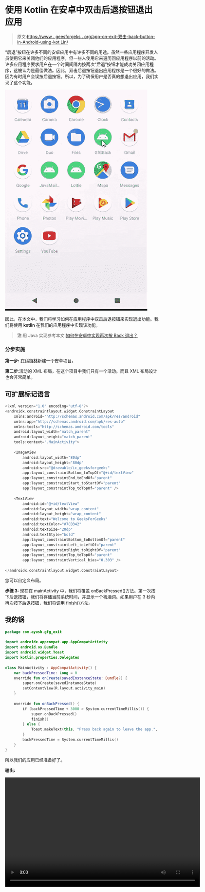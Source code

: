 # 使用 Kotlin 在安卓中双击后退按钮退出应用

> 原文:[https://www . geesforgeks . org/app-on-exit-双击-back-button-in-Android-using-kot Lin/](https://www.geeksforgeeks.org/exit-from-app-on-double-click-of-back-button-in-android-using-kotlin/)

“后退”按钮在许多不同的安卓应用中有许多不同的用途。虽然一些应用程序开发人员使用它来关闭他们的应用程序，但一些人使用它来遍历回应用程序以前的活动。许多应用程序要求用户在一个时间间隔内按两次“后退”按钮才能成功关闭应用程序，这被认为是最佳做法。因此，双击后退按钮退出应用程序是一个很好的做法。因为有时用户会误按后退按钮。所以，为了确保用户是否真的想退出应用，我们实现了这个功能。

![](img/8fabe52b49e77c49349e45e1e7ae3c60.png)

因此，在本文中，我们将学习如何在应用程序中双击后退按钮来实现退出功能。我们将使用 **kotlin** 在我们的应用程序中实现该功能。

> **注**:用 Java 实现参考本文:[如何在安卓中实现再次按 Back 退出？](https://www.geeksforgeeks.org/how-to-implement-press-back-again-to-exit-in-android/)

### **分步实施**

**第一步:** [在科特林](https://www.geeksforgeeks.org/how-to-create-project-in-android-studio-using-kotlin/)新建一个安卓项目。

**第二步**:活动的 XML 布局，在这个项目中我们只有一个活动。而且 XML 布局设计也会非常简单。

## 可扩展标记语言

```kt
<?xml version="1.0" encoding="utf-8"?>
<androidx.constraintlayout.widget.ConstraintLayout 
    xmlns:android="http://schemas.android.com/apk/res/android"
    xmlns:app="http://schemas.android.com/apk/res-auto"
    xmlns:tools="http://schemas.android.com/tools"
    android:layout_width="match_parent"
    android:layout_height="match_parent"
    tools:context=".MainActivity">

    <ImageView
        android:layout_width="80dp"
        android:layout_height="80dp"     
        android:src="@drawable/ic_geeksforgeeks"
        app:layout_constraintBottom_toTopOf="@+id/textView"
        app:layout_constraintEnd_toEndOf="parent"
        app:layout_constraintStart_toStartOf="parent"
        app:layout_constraintTop_toTopOf="parent" />

    <TextView
        android:id="@+id/textView"
        android:layout_width="wrap_content"
        android:layout_height="wrap_content"
        android:text="Welcome to GeeksForGeeks"
        android:textColor="#7CB342"
        android:textSize="20dp"
        android:textStyle="bold"
        app:layout_constraintBottom_toBottomOf="parent"
        app:layout_constraintLeft_toLeftOf="parent"
        app:layout_constraintRight_toRightOf="parent"
        app:layout_constraintTop_toTopOf="parent"
        app:layout_constraintVertical_bias="0.303" />

</androidx.constraintlayout.widget.ConstraintLayout>
```

您可以自定义布局。

**步骤 3:** 现在在 mainActivity 中，我们将覆盖 onBackPressed()方法。第一次按下后退按钮，我们将存储当前系统时间，并显示一个祝酒词。如果用户在 3 秒内再次按下后退按钮，我们将调用 finish()方法。

## 我的锅

```kt
package com.ayush.gfg_exit

import androidx.appcompat.app.AppCompatActivity
import android.os.Bundle
import android.widget.Toast
import kotlin.properties.Delegates

class MainActivity : AppCompatActivity() {
    var backPressedTime: Long = 0
    override fun onCreate(savedInstanceState: Bundle?) {
        super.onCreate(savedInstanceState)
        setContentView(R.layout.activity_main)
    }

    override fun onBackPressed() {
        if (backPressedTime + 3000 > System.currentTimeMillis()) {
            super.onBackPressed()
            finish()
        } else {
            Toast.makeText(this, "Press back again to leave the app.", Toast.LENGTH_LONG).show()
        }
        backPressedTime = System.currentTimeMillis()
    }
}
```

所以我们的应用已经准备好了。

**输出:**

<video class="wp-video-shortcode" id="video-727181-1" width="640" height="360" preload="metadata" controls=""><source type="video/mp4" src="https://media.geeksforgeeks.org/wp-content/uploads/20211201221015/video_2021-12-01_22-08-02.mp4?_=1">[https://media.geeksforgeeks.org/wp-content/uploads/20211201221015/video_2021-12-01_22-08-02.mp4](https://media.geeksforgeeks.org/wp-content/uploads/20211201221015/video_2021-12-01_22-08-02.mp4)</video>